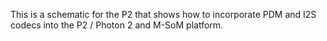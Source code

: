 This is a schematic for the P2 that shows how to incorporate PDM and I2S codecs into the P2 / Photon 2 and M-SoM platform.
